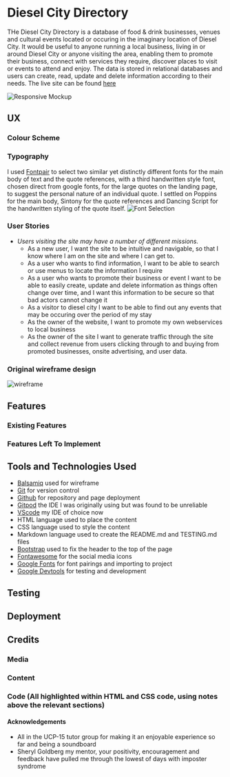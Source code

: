# Diesel City Directory
THe Diesel City Directory is a database of food & drink businesses, venues and cultural events located or occuring in the imaginary location of Diesel City. It would be useful to anyone running a local business, living in or around Diesel City or anyone visiting the area, enabling them to promote their business, connect with services they require, discover places to visit or events to attend and enjoy. The data is stored in relational databases and users can create, read, update and delete information according to their needs.
The live site can be found [here](http://)

![Responsive Mockup](documents/responsive.png)
## UX

### Colour Scheme


### Typography

I used [Fontpair](https://www.fontpair.co/all) to select two similar yet distinctly different fonts for the main body of text and the quote references, with a third handwritten style font, chosen direct from google fonts, for the large quotes on the landing page, to suggest the personal nature of an individual quote.  I settled on Poppins for the main body, Sintony for the quote references and Dancing Script for the handwritten styling of the quote itself.
![Font Selection](documents/fontselect.png)

### User Stories
-   _Users visiting the site may have a number of different missions._
    - As a new user, I want the site to be intuitive and navigable, so that I know where I am on the site and where I can get to.
    - As a user who wants to find information, I want to be able to search or use menus to locate the information I require
    - As a user who wants to promote their business or event I want to be able to easily create, update and delete information as things often change over time, and I want this information to be secure so that bad actors cannot change it 
    - As a visitor to diesel city I want to be able to find out any events that may be occuring over the period of my stay
    - As the owner of the website, I want to promote my own webservices to local business
    - As the owner of the site I want to generate traffic through the site and collect revenue from users clicking through to and buying from promoted businesses, onsite advertising, and user data.

### Original wireframe design
![wireframe](documents/wireframe.png)

## Features
### Existing Features






### Features Left To Implement

## Tools and Technologies Used
- [Balsamiq](https://balsamiq.com/) used for wireframe
- [Git](https://git-scm.com/) for version control
- [Github](https://github.com/) for repository and page deployment
- [Gitpod](https://www.gitpod.io/) the IDE I was originally using but was found to be unreliable
- [VScode](https://code.visualstudio.com/) my IDE of choice now
- HTML language used to place the content
- CSS  language used to style the content
- Markdown  language used to create the README.md and TESTING.md files
- [Bootstrap](https://getbootstrap.com/) used to fix the header to the top of the page
- [Fontawesome](https://fontawesome.com/) for the social media icons
- [Google Fonts](https://fonts.google.com/) for font pairings and importing to project
- [Google Devtools](https://developer.chrome.com/docs/devtools) for testing and development
## Testing



## Deployment



 
## Credits
### Media

### Content


### Code (All highlighted within HTML and CSS code, using notes above the relevant sections)

#### Acknowledgements
- All in the UCP-15 tutor group for making it an enjoyable experience so far and being a soundboard
- Sheryl Goldberg my mentor, your positivity, encouragement and feedback have pulled me through the lowest of days with imposter syndrome